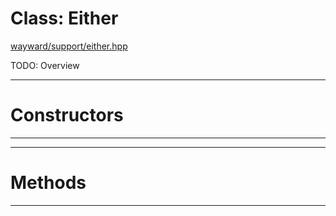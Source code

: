 # Class: Either

[wayward/support/either.hpp](https://github.com/simonask/w/blob/master/wayward/support/either.hpp)

TODO: Overview

---

# Constructors

---

---

# Methods

---

